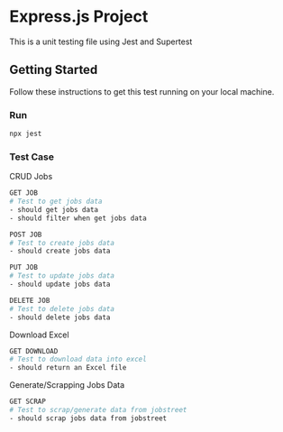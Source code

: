 # Express.js Project

This is a unit testing file using Jest and Supertest

## Getting Started

Follow these instructions to get this test running on your local machine.

### Run

```bash
npx jest
```

### Test Case

CRUD Jobs

```bash
GET JOB
# Test to get jobs data
- should get jobs data
- should filter when get jobs data

POST JOB
# Test to create jobs data
- should create jobs data

PUT JOB
# Test to update jobs data
- should update jobs data

DELETE JOB
# Test to delete jobs data
- should delete jobs data

```

Download Excel

```bash
GET DOWNLOAD
# Test to download data into excel
- should return an Excel file
```

Generate/Scrapping Jobs Data

```bash
GET SCRAP
# Test to scrap/generate data from jobstreet
- should scrap jobs data from jobstreet
```
